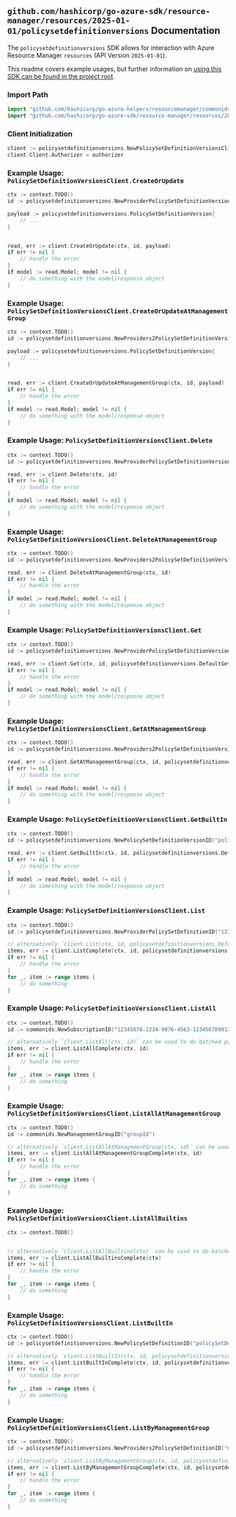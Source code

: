 
## `github.com/hashicorp/go-azure-sdk/resource-manager/resources/2025-01-01/policysetdefinitionversions` Documentation

The `policysetdefinitionversions` SDK allows for interaction with Azure Resource Manager `resources` (API Version `2025-01-01`).

This readme covers example usages, but further information on [using this SDK can be found in the project root](https://github.com/hashicorp/go-azure-sdk/tree/main/docs).

### Import Path

```go
import "github.com/hashicorp/go-azure-helpers/resourcemanager/commonids"
import "github.com/hashicorp/go-azure-sdk/resource-manager/resources/2025-01-01/policysetdefinitionversions"
```


### Client Initialization

```go
client := policysetdefinitionversions.NewPolicySetDefinitionVersionsClientWithBaseURI("https://management.azure.com")
client.Client.Authorizer = authorizer
```


### Example Usage: `PolicySetDefinitionVersionsClient.CreateOrUpdate`

```go
ctx := context.TODO()
id := policysetdefinitionversions.NewProviderPolicySetDefinitionVersionID("12345678-1234-9876-4563-123456789012", "policySetDefinitionName", "versionName")

payload := policysetdefinitionversions.PolicySetDefinitionVersion{
	// ...
}


read, err := client.CreateOrUpdate(ctx, id, payload)
if err != nil {
	// handle the error
}
if model := read.Model; model != nil {
	// do something with the model/response object
}
```


### Example Usage: `PolicySetDefinitionVersionsClient.CreateOrUpdateAtManagementGroup`

```go
ctx := context.TODO()
id := policysetdefinitionversions.NewProviders2PolicySetDefinitionVersionID("managementGroupName", "policySetDefinitionName", "versionName")

payload := policysetdefinitionversions.PolicySetDefinitionVersion{
	// ...
}


read, err := client.CreateOrUpdateAtManagementGroup(ctx, id, payload)
if err != nil {
	// handle the error
}
if model := read.Model; model != nil {
	// do something with the model/response object
}
```


### Example Usage: `PolicySetDefinitionVersionsClient.Delete`

```go
ctx := context.TODO()
id := policysetdefinitionversions.NewProviderPolicySetDefinitionVersionID("12345678-1234-9876-4563-123456789012", "policySetDefinitionName", "versionName")

read, err := client.Delete(ctx, id)
if err != nil {
	// handle the error
}
if model := read.Model; model != nil {
	// do something with the model/response object
}
```


### Example Usage: `PolicySetDefinitionVersionsClient.DeleteAtManagementGroup`

```go
ctx := context.TODO()
id := policysetdefinitionversions.NewProviders2PolicySetDefinitionVersionID("managementGroupName", "policySetDefinitionName", "versionName")

read, err := client.DeleteAtManagementGroup(ctx, id)
if err != nil {
	// handle the error
}
if model := read.Model; model != nil {
	// do something with the model/response object
}
```


### Example Usage: `PolicySetDefinitionVersionsClient.Get`

```go
ctx := context.TODO()
id := policysetdefinitionversions.NewProviderPolicySetDefinitionVersionID("12345678-1234-9876-4563-123456789012", "policySetDefinitionName", "versionName")

read, err := client.Get(ctx, id, policysetdefinitionversions.DefaultGetOperationOptions())
if err != nil {
	// handle the error
}
if model := read.Model; model != nil {
	// do something with the model/response object
}
```


### Example Usage: `PolicySetDefinitionVersionsClient.GetAtManagementGroup`

```go
ctx := context.TODO()
id := policysetdefinitionversions.NewProviders2PolicySetDefinitionVersionID("managementGroupName", "policySetDefinitionName", "versionName")

read, err := client.GetAtManagementGroup(ctx, id, policysetdefinitionversions.DefaultGetAtManagementGroupOperationOptions())
if err != nil {
	// handle the error
}
if model := read.Model; model != nil {
	// do something with the model/response object
}
```


### Example Usage: `PolicySetDefinitionVersionsClient.GetBuiltIn`

```go
ctx := context.TODO()
id := policysetdefinitionversions.NewPolicySetDefinitionVersionID("policySetDefinitionName", "versionName")

read, err := client.GetBuiltIn(ctx, id, policysetdefinitionversions.DefaultGetBuiltInOperationOptions())
if err != nil {
	// handle the error
}
if model := read.Model; model != nil {
	// do something with the model/response object
}
```


### Example Usage: `PolicySetDefinitionVersionsClient.List`

```go
ctx := context.TODO()
id := policysetdefinitionversions.NewProviderPolicySetDefinitionID("12345678-1234-9876-4563-123456789012", "policySetDefinitionName")

// alternatively `client.List(ctx, id, policysetdefinitionversions.DefaultListOperationOptions())` can be used to do batched pagination
items, err := client.ListComplete(ctx, id, policysetdefinitionversions.DefaultListOperationOptions())
if err != nil {
	// handle the error
}
for _, item := range items {
	// do something
}
```


### Example Usage: `PolicySetDefinitionVersionsClient.ListAll`

```go
ctx := context.TODO()
id := commonids.NewSubscriptionID("12345678-1234-9876-4563-123456789012")

// alternatively `client.ListAll(ctx, id)` can be used to do batched pagination
items, err := client.ListAllComplete(ctx, id)
if err != nil {
	// handle the error
}
for _, item := range items {
	// do something
}
```


### Example Usage: `PolicySetDefinitionVersionsClient.ListAllAtManagementGroup`

```go
ctx := context.TODO()
id := commonids.NewManagementGroupID("groupId")

// alternatively `client.ListAllAtManagementGroup(ctx, id)` can be used to do batched pagination
items, err := client.ListAllAtManagementGroupComplete(ctx, id)
if err != nil {
	// handle the error
}
for _, item := range items {
	// do something
}
```


### Example Usage: `PolicySetDefinitionVersionsClient.ListAllBuiltins`

```go
ctx := context.TODO()


// alternatively `client.ListAllBuiltins(ctx)` can be used to do batched pagination
items, err := client.ListAllBuiltinsComplete(ctx)
if err != nil {
	// handle the error
}
for _, item := range items {
	// do something
}
```


### Example Usage: `PolicySetDefinitionVersionsClient.ListBuiltIn`

```go
ctx := context.TODO()
id := policysetdefinitionversions.NewPolicySetDefinitionID("policySetDefinitionName")

// alternatively `client.ListBuiltIn(ctx, id, policysetdefinitionversions.DefaultListBuiltInOperationOptions())` can be used to do batched pagination
items, err := client.ListBuiltInComplete(ctx, id, policysetdefinitionversions.DefaultListBuiltInOperationOptions())
if err != nil {
	// handle the error
}
for _, item := range items {
	// do something
}
```


### Example Usage: `PolicySetDefinitionVersionsClient.ListByManagementGroup`

```go
ctx := context.TODO()
id := policysetdefinitionversions.NewProviders2PolicySetDefinitionID("managementGroupName", "policySetDefinitionName")

// alternatively `client.ListByManagementGroup(ctx, id, policysetdefinitionversions.DefaultListByManagementGroupOperationOptions())` can be used to do batched pagination
items, err := client.ListByManagementGroupComplete(ctx, id, policysetdefinitionversions.DefaultListByManagementGroupOperationOptions())
if err != nil {
	// handle the error
}
for _, item := range items {
	// do something
}
```
